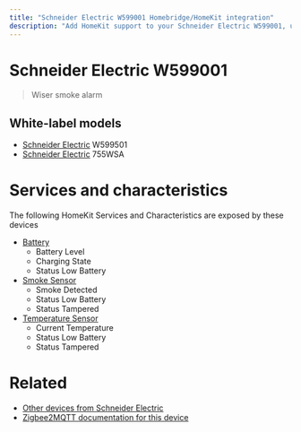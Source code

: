 ```yaml
---
title: "Schneider Electric W599001 Homebridge/HomeKit integration"
description: "Add HomeKit support to your Schneider Electric W599001, using Homebridge, Zigbee2MQTT and homebridge-z2m."
---
```

<!---
This file has been GENERATED using src/docgen/docgen.ts
DO NOT EDIT THIS FILE MANUALLY!
-->
# Schneider Electric W599001
> Wiser smoke alarm


## White-label models
* [Schneider Electric](../index.md#schneider_electric) W599501
* [Schneider Electric](../index.md#schneider_electric) 755WSA

# Services and characteristics
The following HomeKit Services and Characteristics are exposed by
these devices

* [Battery](../../battery.md)
  * Battery Level
  * Charging State
  * Status Low Battery
* [Smoke Sensor](../../sensors.md)
  * Smoke Detected
  * Status Low Battery
  * Status Tampered
* [Temperature Sensor](../../sensors.md)
  * Current Temperature
  * Status Low Battery
  * Status Tampered


# Related
* [Other devices from Schneider Electric](../index.md#schneider_electric)
* [Zigbee2MQTT documentation for this device](https://www.zigbee2mqtt.io/devices/W599001.html)